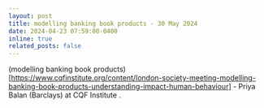 ```yaml
---
layout: post
title: modelling banking book products - 30 May 2024
date: 2024-04-23 07:59:00-0400
inline: true
related_posts: false
---
```


(modelling banking book products)[https://www.cqfinstitute.org/content/london-society-meeting-modelling-banking-book-products-understanding-impact-human-behaviour] - Priya Balan (Barclays) at CQF Institute . 
